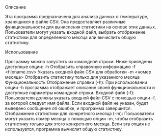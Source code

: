 Описание

Эта программа предназначена для анализа данных о температуре, хранящихся в файле CSV. Она предоставляет различные функциональности для вычисления статистики на основе этих данных. 
Пользователи могут указать входной файл, выбрать отображение статистики для определенного месяца или вычислить общую статистику.

Использование

Программу можно запустить из командной строки. Ниже приведены доступные опции:
-h                       Отобразить справочную информацию
-f <filename.csv>        Указать входной файл CSV для обработки
-m <номер месяца>        Отобразить статистику только для указанного месяца
Функциональность
Отображение справки (-h): При использовании опции -h программа отображает описание своей функциональности и доступные параметры командной строки.
Входной файл (-f): Пользователи должны указать входной файл CSV с помощью опции -f, за которой следует имя файла. Если входной файл не указан, будет выведено сообщение об ошибке, и программа завершится.
Отображение статистики для конкретного месяца (-m): Пользователи могут указать номер месяца с помощью опции -m, чтобы отобразить статистику только для этого конкретного месяца. 
Если эта опция не используется, программа вычислит общую статистику.
